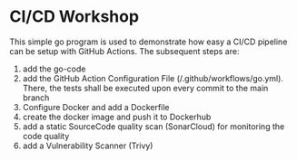 # CI/CD Workshop
This simple go program is used to demonstrate how easy a CI/CD pipeline can be setup with GitHub Actions. The subsequent steps are:

1. add the go-code
2. add the GitHub Action Configuration File (/.github/workflows/go.yml). There, the tests shall be executed upon every commit to the main branch
3. Configure Docker and add a Dockerfile
4. create the docker image and push it to Dockerhub
5. add a static SourceCode quality scan (SonarCloud) for monitoring the code quality
6. add a Vulnerability Scanner (Trivy)